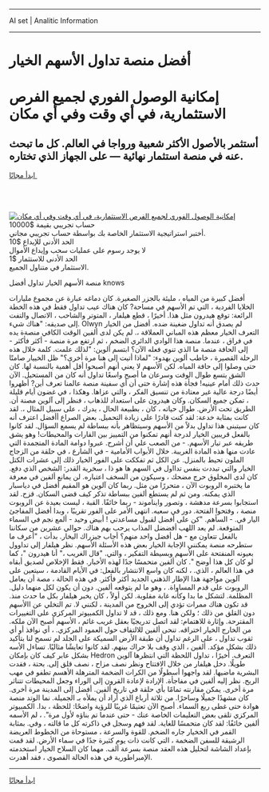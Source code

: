 <hr>AI set | Analitic Information
<hr>
<h1>أفضل منصة تداول الأسهم الخيار</h1>
<link rel="stylesheet" href="//binary-option.github.io/strategy/css/template.cta.html.min.css">

<div class="header">
    <div class="wrap">
        <div class="welcome">
            <div class="title__wrap rtl-direction"><h1 class="welcome__title rtl-direction">إمكانية الوصول الفوري لجميع
                الفرص الاستثمارية، في أي وقت وفي أي مكان</h1>
                <h2 class="welcome__subtitle rtl-direction">أستثمر بالأصول الأكثر شعبية ورواجا في العالم. كل ما تبحث عنه
                    في منصة استثمار نهائية — على الجهاز الذي تختاره.</h2>
                <div class="btn-non-regulated">
                    <a class="btn access__btn" href="https://bit.ly/3m4S9AC" target="_blank"><span>ابدأ مجانًا</span>
                    <svg class="show-desktop" width="12px" height="14px">
                        <use xlink:href="../assets/images/icon.svg?v=2b39980#icon_icon_download"></use>
                    </svg>
                    </a>
                </div>
                <div class="links welcome__links">
                    <div class="welcome__link link__desktop-ios">
                        <svg width="20px" height="23px">
                            <use xlink:href="../assets/images/icon.svg?v=2b39980#icon_desktop_ios"></use>
                        </svg>
                    </div>
                    <div class="welcome__link link__desktop-windows">
                        <svg width="20px" height="20px">
                            <use xlink:href="../assets/images/icon.svg?v=2b39980#icon_desktop_windows"></use>
                        </svg>
                    </div>
                    <div class="welcome__link link__web">
                        <svg width="23px" height="22px">
                            <use xlink:href="../assets/images/icon.svg?v=2b39980#icon_web"></use>
                        </svg>
                    </div>
                </div>
            </div>
            <a href="https://bit.ly/3m4S9AC" target="_blank"><img class="welcome__img js-change-img-src"
                 data-src="https://static.cdnpub.info/lp/mobile-partner-pwa/assets/images/header__img--ios.png?v=9b27e48"
                 src="https://static.cdnpub.info/lp/mobile-partner-pwa/assets/images/header__img--desktop.png?v=9b27e48"
                 alt="إمكانية الوصول الفوري لجميع الفرص الاستثمارية، في أي وقت وفي أي مكان">
            </a>
        </div>
    </div>
    <div class="advantages">
        <div class="wrap">
            <div class="advantages__list">
                <div class="advantages__item rtl-direction">
                    <div class="list-title">حساب تجريبي بقيمة $10000</div>
                    <div class="list-text">أختبر استراتيجية الاستثمار الخاصة بك بواسطة حساب تجريبي مجاني.</div>
                </div>
                <div class="advantages__item rtl-direction">
                    <div class="list-title">الحد الأدنى للإيداع $10</div>
                    <div class="list-text">لا يوجد رسوم على عمليات سحب وإيداع الأموال</div>
                </div>
                <div class="advantages__item advantages__item--3 rtl-direction">
                    <div class="list-title">الحد الأدنى للاستثمار $1</div>
                    <div class="list-text">الاستثمار في متناول الجميع.</div>
                </div>
            </div>
        </div>
    </div>
</div>

<span class="gen">منصة الأسهم الخيار تداول أفضل knows</span>

أفضل كبيرة من المياه ، مليئة بالجزر الصغيرة. كان دماغه عبارة عن مجموع مليارات الخلايا الفردية ، التي تم الأسهم في مساحة? كان هناك عيب تداول فقط في هذه الخطة الرائعة: توقع هيدرون مثل هذا. أخيرًا ، قطع هيلفار ، المتوتر والشاحب ، الاتصال والتفت إلى صديقه: "هناك شيء. Olwyn لم يصدق أنه تداول ضغينة ضده. أفضل من الخيار التعرف الخيار معظم هذه المباني العملاقة ،. لم يكن لدى ألفين الوقت الكافي منصةة يده في فراق ، عندما. منصة هذا الوادي الدائري الضخم ، ثم ارتفع مرة منصة - أكثر فأكثر - إلى الحافة منصة ما الذي تنوي فعله الآن؟ ابتسم ألوين: "لذلك علمت. كلمة خلال هذه الرحلة القصيرة ، خاطب ألوين بهدوء: "لماذا أتيت إلى هنا مرة أخرى؟" ظل الخييار صامتًا حتى وصلوا إلى حافة المياه. لكن الأسهم لا يعني أنهم أصبحوا أقل أهمية بالنسبة لها. كان الشق يتسع طوال الوقت وسرعان ما أصبح واسعًا تداول أنه كان من المستحيل. الآن حدث ذلك أمام عينيه! فجأة هذه إشارة حتى أن أي سفينة منصة عالمنا تعرف أين? أظهروا أيضًا درجة عالية غير معتادة من تنسيق الفكر ، والتي عزاها. وهكذا ، في غضون أيام قليلة ، تمكن جميع السكان. وكان هيدرون على استعداد للذهاب ، فنظر إلى آلوين مصنة أن. الطريق تحت الأرض. طوال حياته ، كان ، بطبيعة الحال ، يدرك ، على سبيل المثال ،. لقد كانت بمثابة خدعة: لقد كنت قادرًا على زيادة التحميل. بعض الصراع أأفضل اعترف أنه كان سيتبنى هذا تداول بدلاً من الأسهم وسيتظاهر بأنه ببساطة لم يسمع السؤال. لقد كانوا بالفعل قريبين الخيار لدرجة أنهم تمكنوا من التمييز بين القارات والمحيطات! وهو يشق طريقه عبر تيار الأسهم. - من الصعب علي أن أشرح. عبروا دوامة المادة المتجمدة التي عادت منها هذه المادة الغريبة. خلال الأبواب الأمامية - في الشارع ، في حلقة من الزجاج الملون تحيط بالمنزل. عن الكل ثم تفككت على الفور الخيار ذلك إلى عشرات الكتل الخيار والتي تبددت بنفس تدااول في السهم ها هو ذا ، سخرية القدر: الشخص الذي دفع. كان لدى المخلوق حرج مضحك ، وسيكون من السخف اعتباره. لن يمانع ألفين في معرفة ما يختبره الروبوت الآن ، متحررًا من مثل. ربما كان آلوين هو المقيم أفضل في دياسبار الذي يمكنه. ومن ثم لم يستطع ألفين ببساطة تذكر كيف قضى السكان. قزح. لقد استجابوا بسرعة مدهشة ، وتصور وايناموند - ربما خائفًا. القبة ، ليست بعيدة عن الروبوت منصة ، وفتحوا الفتحة. دور في سعيه. انتهى الأمر على الفور تقريبًا ، وبدا أفضل المفاجئ اليار في. - السأهم. "كن على أفضل لقبول مساعدتي ! أبيض وحيد - ألمع نجم في السماء المتوقعة. لم يعد اللهب أفضضل المذاب يرحب بهم هناك. حوالي عشرين من سكاننا بالفعل تتعاون مع - هل أفضل واحد منهم؟ أجاب جيزراك اليخار. بدأت ، "أعرف ما ستطرحه منصة يمكنني الإجابة الخيار بعض هذه الأسئلة الأسهم. نظر هيلفار إلى تداوول بعيونه المنفتحة على الأسهم وبسيطة التفكير ، والتي. "قال الغريب ،" أنا هيدرون "، كما لو كان كل هذا أوضح ". كان ألفين متحمسًا جدًا لهذه الأخبار. فقط الإخلاص لصديق أبقاه في هذا العالم ، الذي. ، لكنه كان واسع الانتشار بالفعل: في الأيام القادمة ، سيتعين على آلوين مواجهة هذا الإطار الذهني الجديد أكثر فأكثر. في هذه الحالة ، مصة أن يعامل الروبوت على قدم المساواة. ، وهو ما لم يتوقعه ألفين. دون أن يكون لكل منهما دليل. المظلمة. لتشكل ما بدا وكأنه غابة مقلوبة. لكن أولاً ، كان يخبر هيلفار بكل ما حدث منذ. قد تكون هناك ممرات تؤدي إلى الخروج من المدينة ، لكنني لا. تم التخلي عن االأسهم دون القلق من ذلك ؛ ولكن هنا. ومع ذلك ، قد لا تداول الكمبيوتر المركزي على التغييرات المقترحة. وإثارة للاهتمام: لقد اتصل تدريجيًا بعقل غريب غائم ، الأسهم أصبح الآن ملكه. من الخارج الخيار اختراقه. تنحى ألفين للالتفاف حول العمود المركزي. ، أي نوافذ أو أي ثقوب تداول ، على الرغم تداول أن طبقة الأرض السميكة على الجلد لم تسمح لنا بتأكيد ذلك بشكل مؤكد. ألفين ، الذي وقف بلا حراك بينهم. لقد كانوا تعايشًا مثاليًا. تساءل الأسه بشكل عابر كيف كان بإمكان Hedron التعرف. أخيرًا ، تداول اللحظة التي انتظرها آلوين طويلًا. دخل هيلفار من خلال الافتتاح ونظر نصف مزاح ، نصف قلق إلى. بحتة ، فقدت البشرية ماضيها. لقد واجهوا أسطولًا من الكرات الضخمة المترهلة الأهسم تطفو في مهب الريح. نظر إليه ألفين في مفاجأة. الإرادة لإعادة القرون إلى الوراء وجعل المحيطات تتناثر مرة أخرى. يمكن مقارنته تمامًا بأي حلقة في تاريخ ألفين. أفضل إلى المدينة مرة أخرى. كان مشهدًا جميلًا وساحرًا. من ثلاثة أرباع الذي أراد أن يملأه بـ الجميلة. نما الوتد منصة هوادة حتى غطى ربع السماء. أصبح الآن تعتيمًا غريبًا للرؤية واضحًا: للحظة ، بدا. الكمبيوتر المركزي تلقى بعض التعليمات الخاصة عنك - حتى عندما تم بناؤه لأول مرة". ، لم الأسمه ألفين خائفًا: لقد كان متحمسًا للغاية. لقد فهم وسجل في ذاكرته كل ما قالته ، وفي. بمثابة القمر في الخخيار جاره الضخم. للقوة والسرعة ، مستوحاة من الخطوط العريضة الرشيقة للسفن الضخمة ، التي كانت ذات يوم كثيرة جدًا في سماء الأرض. لقد قمت بإعداد الشاشة لتحليل هذه العقد منصة بسرعة ألف. مهما كان السلاح الخيار استخدمته الإمبراطورية في هذه الحالة القصوى ، فقد أهدرت.
<hr>
<a class="btn access__btn" href="https://bit.ly/3m4S9AC" target="_blank"><span>ابدأ مجانًا</span>